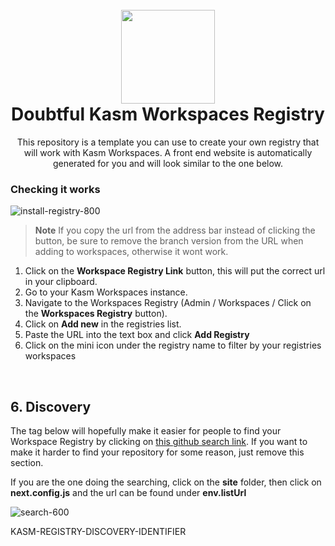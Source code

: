<h1 align="center">
  <br>
  <img width="150" src="https://avatars.githubusercontent.com/u/23531986?v=4">
  <br>
  Doubtful Kasm Workspaces Registry
  <br>
</h1>

<p align="center">This repository is a template you can use to create your own registry that will work with Kasm Workspaces. A front end website is automatically generated for you and will look similar to the one below.</p>


### Checking it works

![install-registry-800](https://user-images.githubusercontent.com/5698566/230379178-4b2a08c7-3ae1-4000-88a0-ae4b8ab17892.gif)

> **Note**
> If you copy the url from the address bar instead of clicking the button, be sure to remove the branch version from the URL when adding to workspaces, otherwise it wont work.

1. Click on the **Workspace Registry Link** button, this will put the correct url in your clipboard.
2. Go to your Kasm Workspaces instance.
3. Navigate to the Workspaces Registry (Admin / Workspaces / Click on the **Workspaces Registry** button).
4. Click on **Add new** in the registries list.
5. Paste the URL into the text box and click **Add Registry**
6. Click on the mini icon under the registry name to filter by your registries workspaces

&nbsp;



## 6. Discovery

The tag below will hopefully make it easier for people to find your Workspace Registry by clicking on [this github search link](https://github.com/search?q=in%3Areadme+sort%3Aupdated+-user%3Akasmtech+%22KASM-REGISTRY-DISCOVERY-IDENTIFIER%22&type=repositories). If you want to make it harder to find your repository for some reason, just remove this section.

If you are the one doing the searching, click on the **site** folder, then click on **next.config.js** and the url can be found under **env.listUrl**

![search-600](https://user-images.githubusercontent.com/5698566/230614274-2976b4d7-074f-4e6d-9e58-e4d2512a3d2a.gif)

KASM-REGISTRY-DISCOVERY-IDENTIFIER
